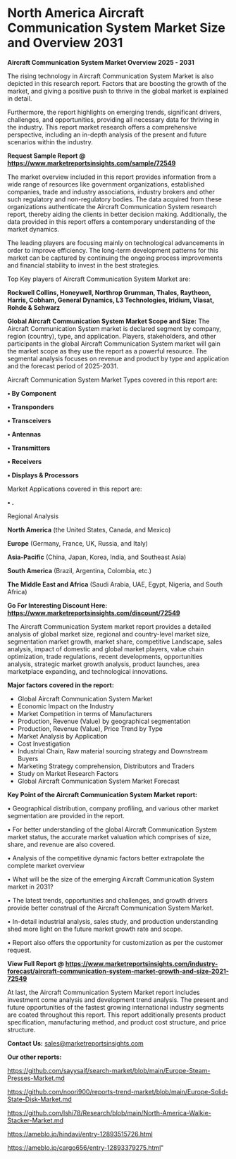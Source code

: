 # North America Aircraft Communication System Market Size and Overview 2031

<Strong> Aircraft Communication System Market Overview 2025 - 2031</strong>

The rising technology in Aircraft Communication System Market is also depicted in this research report. Factors that are boosting the growth of the market, and giving a positive push to thrive in the global market is explained in detail.

Furthermore, the report highlights on emerging trends, significant drivers, challenges, and opportunities, providing all necessary data for thriving in the industry. This report market research offers a comprehensive perspective, including an in-depth analysis of the present and future scenarios within the industry.

<strong>Request Sample Report @ <a href=https://www.marketreportsinsights.com/sample/72549>https://www.marketreportsinsights.com/sample/72549</a></strong>

The market overview included in this report provides information from a wide range of resources like government organizations, established companies, trade and industry associations, industry brokers and other such regulatory and non-regulatory bodies. The data acquired from these organizations authenticate the Aircraft Communication System research report, thereby aiding the clients in better decision making. Additionally, the data provided in this report offers a contemporary understanding of the market dynamics.

The leading players are focusing mainly on technological advancements in order to improve efficiency. The long-term development patterns for this market can be captured by continuing the ongoing process improvements and financial stability to invest in the best strategies.

Top Key players of Aircraft Communication System Market are:

<strong>Rockwell Collins, Honeywell, Northrop Grumman, Thales, Raytheon, Harris, Cobham, General Dynamics, L3 Technologies, Iridium, Viasat, Rohde & Schwarz</strong>

<strong><b>Global Aircraft Communication System Market Scope and Size:</b></strong>
The Aircraft Communication System market is declared segment by company, region (country), type, and application. Players, stakeholders, and other participants in the global Aircraft Communication System market will gain the market scope as they use the report as a powerful resource. The segmental analysis focuses on revenue and product by type and application and the forecast period of 2025-2031.

Aircraft Communication System Market Types covered in this report are:

<strong>• By Component

• Transponders

• Transceivers

• Antennas

• Transmitters

• Receivers

• Displays & Processors</strong>

Market Applications covered in this report are:

<strong>• .</strong> 

Regional Analysis

<strong>North America</strong> (the United States, Canada, and Mexico)

<strong>Europe</strong> (Germany, France, UK, Russia, and Italy)

<strong>Asia-Pacific</strong> (China, Japan, Korea, India, and Southeast Asia)

<strong>South America</strong> (Brazil, Argentina, Colombia, etc.)

<strong>The Middle East and Africa</strong> (Saudi Arabia, UAE, Egypt, Nigeria, and South Africa)

<strong>Go For Interesting Discount Here: <a href=https://www.marketreportsinsights.com/discount/72549>https://www.marketreportsinsights.com/discount/72549</a></strong>

The Aircraft Communication System market report provides a detailed analysis of global market size, regional and country-level market size, segmentation market growth, market share, competitive Landscape, sales analysis, impact of domestic and global market players, value chain optimization, trade regulations, recent developments, opportunities analysis, strategic market growth analysis, product launches, area marketplace expanding, and technological innovations.

<strong><b>Major factors covered in the report:</b></strong>
<ul>
  <li>Global Aircraft Communication System Market </li>
  <li>Economic Impact on the Industry</li>
  <li>Market Competition in terms of Manufacturers</li>
  <li>Production, Revenue (Value) by geographical segmentation</li>
  <li>Production, Revenue (Value), Price Trend by Type</li>
  <li>Market Analysis by Application</li>
  <li>Cost Investigation</li>
  <li>Industrial Chain, Raw material sourcing strategy and Downstream Buyers</li>
  <li>Marketing Strategy comprehension, Distributors and Traders</li>
  <li>Study on Market Research Factors</li>
  <li>Global Aircraft Communication System Market Forecast</li>
</ul>

<strong><b>Key Point of the Aircraft Communication System Market report:</b></strong>

• Geographical distribution, company profiling, and various other market segmentation are provided in the report.

• For better understanding of the global Aircraft Communication System market status, the accurate market valuation which comprises of size, share, and revenue are also covered.

• Analysis of the competitive dynamic factors better extrapolate the complete market overview

• What will be the size of the emerging Aircraft Communication System market in 2031?

• The latest trends, opportunities and challenges, and growth drivers provide better construal of the Aircraft Communication System Market.

• In-detail industrial analysis, sales study, and production understanding shed more light on the future market growth rate and scope.

• Report also offers the opportunity for customization as per the customer request.

<strong><b>View Full Report @ <a href=https://www.marketreportsinsights.com/industry-forecast/aircraft-communication-system-market-growth-and-size-2021-72549>https://www.marketreportsinsights.com/industry-forecast/aircraft-communication-system-market-growth-and-size-2021-72549</a></b></strong>


At last, the Aircraft Communication System Market report includes investment come analysis and development trend analysis. The present and future opportunities of the fastest growing international industry segments are coated throughout this report. This report additionally presents product specification, manufacturing method, and product cost structure, and price structure.

<strong>Contact Us:</strong>
sales@marketreportsinsights.com

<strong>Our other reports:</strong>

<a href=https://github.com/sayysaif/search-market/blob/main/Europe-Steam-Presses-Market.md>https://github.com/sayysaif/search-market/blob/main/Europe-Steam-Presses-Market.md</a>

<a href=https://github.com/noori900/reports-trend-market/blob/main/Europe-Solid-State-Disk-Market.md>https://github.com/noori900/reports-trend-market/blob/main/Europe-Solid-State-Disk-Market.md</a>

<a href=https://github.com/Ishi78/Research/blob/main/North-America-Walkie-Stacker-Market.md>https://github.com/Ishi78/Research/blob/main/North-America-Walkie-Stacker-Market.md</a>

<a href=https://ameblo.jp/hindavi/entry-12893515726.html>https://ameblo.jp/hindavi/entry-12893515726.html</a>

<a href=https://ameblo.jp/cargo656/entry-12893379275.html>https://ameblo.jp/cargo656/entry-12893379275.html</a>"
